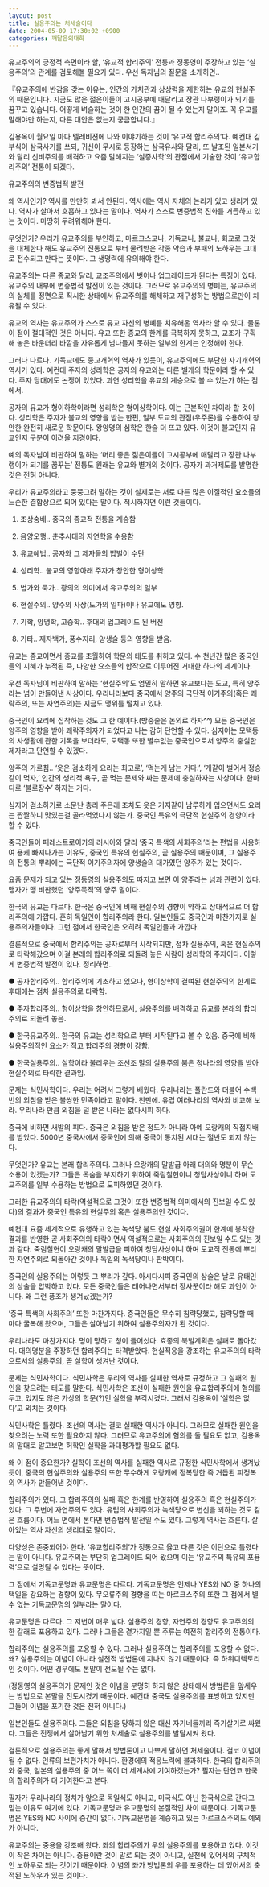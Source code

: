 ```yaml
---
layout: post
title: 실용주의는 처세술이다
date: 2004-05-09 17:30:02 +0900
categories: 깨달음의대화
---
```

유교주의의 긍정적 측면이라 할, ‘유교적 합리주의’ 전통과 정동영이 주장하고 있는 ‘실용주의’의 관계를 검토해볼 필요가 있다. 우선 독자님의 질문을 소개하면..
  

  
『유교주의에 반감을 갖는 이유는, 인간의 가치관과 상상력을 제한하는 유교의 현실주의 때문입니다. 지금도 많은 젊은이들이 고시공부에 매달리고 장관 나부랭이가 되기를 꿈꾸고 있습니다. 어떻게 벼슬하는 것이 한 인간의 꿈이 될 수 있는지 말이죠. 꼭 유교를 말해야만 하는지, 다른 대안은 없는지 궁금합니다.』
  

  
김용옥이 월요일 마다 텔레비젼에 나와 이야기하는 것이 ‘유교적 합리주의’다. 예컨대 김부식이 삼국사기를 쓰되, 귀신이 무시로 등장하는 삼국유사와 달리, 또 날조된 일본서기와 달리 신비주의를 배격하고 요즘 말해지는 ‘실증사학’의 관점에서 기술한 것이 ‘유교합리주의’ 전통이 되겠다.
  

  
유교주의의 변증법적 발전
  
왜 역사인가? 역사를 만만히 봐서 안된다. 역사에는 역사 자체의 논리가 있고 생리가 있다. 역사가 살아서 호흡하고 있다는 말이다. 역사가 스스로 변증법적 진화를 거듭하고 있는 것이다. 마땅히 두려워해야 한다.
  

  
무엇인가? 우리가 유교주의를 부인하고, 마르크스교나, 기독교나, 불교나, 회교로 그것을 대체한다 해도 유교주의 전통으로 부터 물려받은 각종 악습과 부패의 노하우는 그대로 전수되고 만다는 뜻이다. 그 생명력에 유의해야 한다.
  

  
유교주의는 다른 종교와 달리, 교조주의에서 벗어나 업그레이드가 된다는 특징이 있다. 유교주의 내부에 변증법적 발전이 있는 것이다. 그러므로 유교주의의 병폐는, 유교주의의 실체를 정면으로 직시한 상태에서 유교주의를 해체하고 재구성하는 방법으로만이 치유될 수 있다.
  

  
유교의 역사는 유교주의가 스스로 유교 자신의 병폐를 치유해온 역사라 할 수 있다. 물론 이 점이 절대적인 것은 아니다. 유교 또한 종교의 한계를 극복하지 못하고, 교조가 구획해 놓은 바운더리 바깥을 자유롭게 넘나들지 못하는 일부의 한계는 인정해야 한다.
  

  
그러나 다르다. 기독교에도 종교개혁의 역사가 있듯이, 유교주의에도 부단한 자기개혁의 역사가 있다. 예컨대 주자의 성리학은 공자의 유교와는 다른 별개의 학문이라 할 수 있다. 주자 당대에도 논쟁이 있었다. 과연 성리학을 유교의 계승으로 볼 수 있는가 하는 점에서.
  

  
공자의 유교가 형이하학이라면 성리학은 형이상학이다. 이는 근본적인 차이라 할 것이다. 성리학은 주자가 불교의 영향을 받는 한편, 일부 도교의 관점(우주론)을 수용하여 창안한 완전히 새로운 학문이다. 왕양명의 심학은 한술 더 뜨고 있다. 이것이 불교인지 유교인지 구분이 어려울 지경이다.
  

  
예의 독자님이 비판하여 말하는 ‘머리 좋은 젊은이들이 고시공부에 매달리고 장관 나부랭이가 되기를 꿈꾸는’ 전통도 원래는 유교와 별개의 것이다. 공자가 과거제도를 발명한 것은 전혀 아니다.
  

  
우리가 유교주의라고 뭉뚱그려 말하는 것이 실제로는 서로 다른 많은 이질적인 요소들의 느슨한 결합상으로 되어 있다는 말이다. 적시하자면 이런 것들이다.
  

  
1) 조상숭배.. 중국의 종교적 전통을 계승함
  
2) 음양오행.. 춘추시대의 자연학을 수용함
  
3) 유교예법.. 공자와 그 제자들의 밥벌이 수단
  
4) 성리학.. 불교의 영향아래 주자가 창안한 형이상학
  
5) 법가와 묵가.. 광의의 의미에서 유교주의의 일부
  
6) 현실주의.. 양주의 사상(도가의 일파)이나 유교에도 영향.
  
7) 기학, 양명학, 고증학.. 후대의 업그레이드 된 버전
  
8) 기타.. 제자백가, 풍수지리, 양생술 등의 영향을 받음.
  

  
유교는 종교이면서 종교를 초월하여 학문의 태도를 취하고 있다. 수 천년간 많은 중국인들의 지혜가 누적된 즉, 다양한 요소들의 합작으로 이루어진 거대한 하나의 세계이다.
  

  
우선 독자님이 비판하여 말하는 ‘현실주의’도 엄밀히 말하면 유교보다는 도교, 특히 양주라는 넘이 만들어낸 사상이다. 우리나라보다 중국에서 양주의 극단적 이기주의(혹은 쾌락주의, 또는 자연주의)는 지금도 맹위를 떨치고 있다.
  

  
중국인이 요리에 집착하는 것도 그 한 예이다.(방중술은 논외로 하자^^) 모든 중국인은 양주의 영향을 받아 쾌락주의자가 되었다고 나는 감히 단언할 수 있다. 심지어는 모택동의 사생활에 관한 기록을 보더라도, 모택동 또한 별수없는 중국인으로서 양주의 충실한 제자라고 단언할 수 있겠다.
  

  
양주의 가르침.. ‘옷은 검소하게 요리는 최고로’, ‘먹는게 남는 거다.’, ‘개같이 벌어서 정승같이 먹자,’ 인간의 생리적 욕구, 곧 먹는 문제와 싸는 문제에 충실하자는 사상이다. 한마디로 ‘불로장수’ 하자는 거다.
  

  
심지어 검소하기로 소문난 총리 주은래 조차도 옷은 거지같이 남루하게 입으면서도 요리는 짭짤하니 맛있는걸 골라먹었다지 않는가. 중국인 특유의 극단적 현실주의 경향이라 할 수 있다.
  

  
중국인들이 페레스트로이카의 러시아와 달리 ‘중국 특색의 사회주의’라는 편법을 사용하여 용케 빠져나가는 이유도, 중국인 특유의 현실주의, 곧 실용주의 때문이며, 그 실용주의 전통의 뿌리에는 극단적 이기주의자에 양생술의 대가였던 양주가 있는 것이다.
  

  
요즘 문제가 되고 있는 정동영의 실용주의도 따지고 보면 이 양주라는 넘과 관련이 있다. 맹자가 맹 비판했던 ‘양주묵적’의 양주 말이다.
  

  
한국의 유교는 다르다. 한국은 중국인에 비해 현실주의 경향이 약하고 상대적으로 더 합리주의에 가깝다. 흔히 독일인이 합리주의라 한다. 일본인들도 중국인과 마찬가지로 실용주의자들이다. 그런 점에서 한국인은 오히려 독일인들과 가깝다.
  

  
결론적으로 중국에서 합리주의는 공자로부터 시작되지만, 점차 실용주의, 혹은 현실주의로 타락해갔으며 이걸 본래의 합리주의로 되돌려 놓은 사람이 성리학의 주자이다. 이렇게 변증법적 발전이 있다. 정리하면..
  

  
● 공자합리주의.. 합리주의에 기초하고 있으나, 형이상학이 결여된 현실주의의 한계로 후대에는 점차 실용주의로 타락함.
  
● 주자합리주의.. 형이상학을 창안하므로서, 실용주의를 배격하고 유교를 본래의 합리주의로 되돌려 놓음.
  
● 한국유교주의.. 한국의 유교는 성리학으로 부터 시작된다고 볼 수 있음. 중국에 비해 실용주의적인 요소가 적고 합리주의 경향이 강함.
  
● 한국실용주의.. 실학이라 불리우는 조선조 말의 실용주의 붐은 청나라의 영향을 받아 현실주의로 타락한 결과임.
  

  
문제는 식민사학이다. 우리는 어려서 그렇게 배웠다. 우리나라는 폴란드와 더불어 수백번의 외침을 받은 불쌍한 민족이라고 말이다. 천만에. 유럽 여러나라의 역사와 비교해 보라. 우리나라 만큼 외침을 덜 받은 나라는 없다시피 하다.
  

  
중국에 비하면 새발의 피다. 중국은 외침을 받은 정도가 아니라 아예 오랑캐의 직접지배를 받았다. 5000년 중국사에서 중국인에 의해 중국이 통치된 시대는 절반도 되지 않는다.
  

  
무엇인가? 유교는 본래 합리주의다. 그러나 오랑캐의 말발굽 아래 대의와 명분이 무슨 소용이 있겠는가? 그들은 목숨을 부지하기 위하여 죽림칠현이니 청담사상이니 하며 도교주의를 일부 수용하는 방법으로 도피하였던 것이다.
  

  
그러한 유교주의의 타락(역설적으로 그것이 또한 변증법적 의미에서의 진보일 수도 있다)의 결과가 중국인 특유의 현실주의 혹은 실용주의인 것이다.
  

  
예컨대 요즘 세계적으로 유행하고 있는 녹색당 붐도 현실 사회주의권이 한계에 봉착한 결과를 반영한 곧 사회주의의 타락이면서 역설적으로는 사회주의의 진보일 수도 있는 것과 같다. 죽림칠현이 오랑캐의 말발굽을 피하여 청담사상이니 하며 도교적 전통에 뿌리한 자연주의로 되돌아간 것이나 독일의 녹색당이나 판박이다.
  

  
중국인의 실용주의는 이렇듯 그 뿌리가 깊다. 아시다시피 중국인의 상술은 날로 유태인의 상술을 압박하고 있다. 모든 중국인들은 태어나면서부터 장사꾼이라 해도 과언이 아니다. 왜 그런 풍조가 생겨났겠는가?
  

  
‘중국 특색의 사회주의’ 또한 마찬가지다. 중국인들은 무수히 침략당했고, 침략당할 때 마다 굴복해 왔으며, 그들은 살아남기 위하여 실용주의자가 된 것이다.
  

  
우리나라도 마찬가지다. 명이 망하고 청이 들어섰다. 효종의 북벌계획은 실패로 돌아갔다. 대의명분을 주장하던 합리주의는 타격받았다. 현실적응을 강조하는 유교주의의 타락으로서의 실용주의, 곧 실학이 생겨난 것이다.
  

  
문제는 식민사학이다. 식민사학은 우리의 역사를 실패한 역사로 규정하고 그 실패의 원인을 찾으려는 태도를 말한다. 식민사학은 조선이 실패한 원인을 유교합리주의에 혐의를 두고, 있지도 않은 가상의 학문(?)인 실학을 부각시켰다. 그래서 김용옥이 ‘실학은 없다’고 외치는 것이다.
  

  
식민사학은 틀렸다. 조선의 역사는 결코 실패한 역사가 아니다. 그러므로 실패한 원인을 찾으려는 노력 또한 필요하지 않다. 그러므로 유교주의에 혐의를 둘 필요도 없고, 김용옥의 말대로 알고보면 허학인 실학을 과대평가할 필요도 없다.
  

  
왜 이 점이 중요한가? 실학이 조선의 역사를 실패한 역사로 규정한 식민사학에서 생겨났듯이, 중국의 현실주의와 실용주의 또한 무수하게 오랑캐에 정복당한 즉 거듭된 피정복의 역사가 만들어낸 것이다.
  

  
합리주의가 있다. 그 합리주의의 실패 혹은 한계를 반영하여 실용주의 혹은 현실주의가 있다. 그 주변에 자연주의도 있다. 유럽의 사회주의가 녹색당으로 변신을 꾀하는 것도 같은 흐름이다. 어느 면에서 본다면 변증법적 발전일 수도 있다. 그렇게 역사는 흐른다. 살아있는 역사 자신의 생리대로 말이다.
  

  
다양성은 존중되어야 한다. ‘유교합리주의’가 정통으로 옳고 다른 것은 이단으로 틀렸다는 말이 아니다. 유교주의는 부단히 업그레이드 되어 왔으며 이는 ‘유교주의 특유의 포용력’으로 설명될 수 있다는 뜻이다.
  

  
그 점에서 기독교문명과 유교문명은 다르다. 기독교문명은 언제나 YES와 NO 중 하나의 택일을 강요하는 경향이 있다. 무오류주의 경향을 띠는 마르크스주의 또한 그 점에서 별 수 없는 기독교문명의 일부라는 말이다.
  

  
유교문명은 다르다. 그 저변이 매우 넓다. 실용주의 경향, 자연주의 경향도 유교주의의 한 갈래로 포용하고 있다. 그러나 그들은 곁가지일 뿐 주류는 여전히 합리주의 전통이다.
  

  
합리주의는 실용주의를 포용할 수 있다. 그러나 실용주의는 합리주의를 포용할 수 없다. 왜? 실용주의는 이념이 아니라 실천적 방법론에 지나지 않기 때문이다. 즉 하위디렉토리인 것이다. 어떤 경우에도 본말이 전도될 수는 없다.
  

  
(정동영의 실용주의가 문제인 것은 이념을 분명히 하지 않은 상태에서 방법론을 앞세우는 방법으로 본말을 전도시켰기 때문이다. 예컨대 중국도 실용주의를 표방하고 있지만 그들이 이념을 포기한 것은 전혀 아니다.)
  

  
일본인들도 실용주의다. 그들은 외침을 당하지 않은 대신 자기네들끼리 죽기살기로 싸웠다. 그들은 전쟁에서 살아남기 위한 처세술로 실용주의를 발달시켜 왔다.
  

  
결론적으로 실용주의는 좋게 말해서 방법론이고 나쁘게 말하면 처세술이다. 결코 이념이 될 수 없다. 인류의 보편가치가 아니다. 환경에의 적응노력에 불과하다. 한국의 합리주의와 중국, 일본의 실용주의 중 어느 쪽이 더 세계사에 기여하겠는가? 필자는 단연코 한국의 합리주의가 더 기여한다고 본다.
  

  
필자가 우리나라의 정치가 앞으로 독일식도 아니고, 미국식도 아닌 한국식으로 간다고 믿는 이유도 여기에 있다. 기독교문명과 유교문명의 본질적인 차이 때문이다. 기독교문명은 YES와 NO 사이에 중간이 없다. 기독교문명을 계승하고 있는 마르크스주의도 예외가 아니다.
  

  
유교주의는 중용을 강조해 왔다. 좌의 합리주의가 우의 실용주의를 포용하고 있다. 이것이 작은 차이는 아니다. 중용이란 것이 말로 되는 것이 아니고, 실천에 있어서의 구체적인 노하우로 되는 것이기 때문이다. 이념의 좌가 방법론의 우를 포용하는 데 있어서의 축적된 노하우가 있는 것이다.